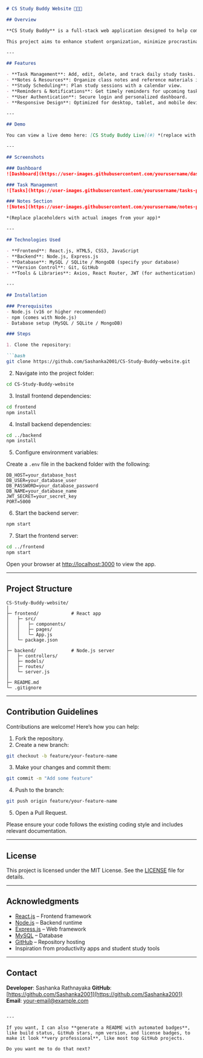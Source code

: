 
````markdown
# CS Study Buddy Website 🧑🏻‍💻

## Overview

**CS Study Buddy** is a full-stack web application designed to help computer science students manage their academic life efficiently. The platform provides a central hub for tracking tasks, notes, study schedules, and productivity insights.

This project aims to enhance student organization, minimize procrastination, and streamline access to study resources.

---

## Features

- **Task Management**: Add, edit, delete, and track daily study tasks.
- **Notes & Resources**: Organize class notes and reference materials in one place.
- **Study Scheduling**: Plan study sessions with a calendar view.
- **Reminders & Notifications**: Get timely reminders for upcoming tasks or deadlines.
- **User Authentication**: Secure login and personalized dashboard.
- **Responsive Design**: Optimized for desktop, tablet, and mobile devices.

---

## Demo

You can view a live demo here: [CS Study Buddy Live](#) *(replace with your deployed URL)*

---

## Screenshots

### Dashboard
![Dashboard](https://user-images.githubusercontent.com/yourusername/dashboard-placeholder.png)

### Task Management
![Tasks](https://user-images.githubusercontent.com/yourusername/tasks-placeholder.png)

### Notes Section
![Notes](https://user-images.githubusercontent.com/yourusername/notes-placeholder.png)

*(Replace placeholders with actual images from your app)*

---

## Technologies Used

- **Frontend**: React.js, HTML5, CSS3, JavaScript  
- **Backend**: Node.js, Express.js  
- **Database**: MySQL / SQLite / MongoDB (specify your database)  
- **Version Control**: Git, GitHub  
- **Tools & Libraries**: Axios, React Router, JWT (for authentication)

---

## Installation

### Prerequisites
- Node.js (v16 or higher recommended)
- npm (comes with Node.js)
- Database setup (MySQL / SQLite / MongoDB)

### Steps

1. Clone the repository:

```bash
git clone https://github.com/Sashanka2001/CS-Study-Buddy-website.git
````

2. Navigate into the project folder:

```bash
cd CS-Study-Buddy-website
```

3. Install frontend dependencies:

```bash
cd frontend
npm install
```

4. Install backend dependencies:

```bash
cd ../backend
npm install
```

5. Configure environment variables:

Create a `.env` file in the backend folder with the following:

```env
DB_HOST=your_database_host
DB_USER=your_database_user
DB_PASSWORD=your_database_password
DB_NAME=your_database_name
JWT_SECRET=your_secret_key
PORT=5000
```

6. Start the backend server:

```bash
npm start
```

7. Start the frontend server:

```bash
cd ../frontend
npm start
```

Open your browser at [http://localhost:3000](http://localhost:3000) to view the app.

---

## Project Structure

```
CS-Study-Buddy-website/
│
├─ frontend/            # React app
│   ├─ src/
│   │   ├─ components/
│   │   ├─ pages/
│   │   └─ App.js
│   └─ package.json
│
├─ backend/             # Node.js server
│   ├─ controllers/
│   ├─ models/
│   ├─ routes/
│   └─ server.js
│
├─ README.md
└─ .gitignore
```

---

## Contribution Guidelines

Contributions are welcome! Here’s how you can help:

1. Fork the repository.
2. Create a new branch:

```bash
git checkout -b feature/your-feature-name
```

3. Make your changes and commit them:

```bash
git commit -m "Add some feature"
```

4. Push to the branch:

```bash
git push origin feature/your-feature-name
```

5. Open a Pull Request.

Please ensure your code follows the existing coding style and includes relevant documentation.

---

## License

This project is licensed under the MIT License. See the [LICENSE](LICENSE) file for details.

---

## Acknowledgments

* [React.js](https://reactjs.org/) – Frontend framework
* [Node.js](https://nodejs.org/) – Backend runtime
* [Express.js](https://expressjs.com/) – Web framework
* [MySQL](https://www.mysql.com/) – Database
* [GitHub](https://github.com/) – Repository hosting
* Inspiration from productivity apps and student study tools

---

## Contact

**Developer**: Sashanka Rathnayaka
**GitHub**: [https://github.com/Sashanka2001](https://github.com/Sashanka2001)
**Email**: [your-email@example.com](mailto:your-email@example.com)

```

---

If you want, I can also **generate a README with automated badges**, like build status, GitHub stars, npm version, and license badges, to make it look **very professional**, like most top GitHub projects.  

Do you want me to do that next?
```
